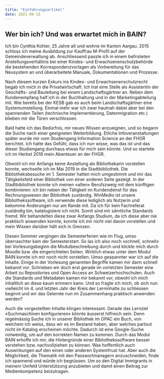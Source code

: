 ```yaml
---
title: "Einführungsartikel"
date: 2021-09-15
---
```


## Wer bin ich? Und was erwartet mich in BAIN?

Ich bin Cynthia Kohler, 25 Jahre alt und wohne im Kanton Aargau. 2015 schloss ich meine Ausbildung zur Kauffrau M-Profil auf der Gemeindeverwaltung ab. Anschliessend passte ich in einem befristeten Anstellungsverhältnis bei einer Kindes- und Erwachsenenschutzbehörde die bestehenden Korrespondenzvorlagen als Vorbereitung für das Neusystem an und überarbeitete Manuale, Dokumentationen und Prozesse. 

Nach diesem kurzen Exkurs ins Kindes- und Erwachsenenschutzrecht begab ich mich in die Privatwirtschaft. Ich trat eine Stelle als Assistentin der Geschäfts- und Bauleitung bei einem Landschaftsgärtner an. Neben dem Kundenempfang half ich in der Buchhaltung und in der Marketingabteilung mit. Wie bereits bei der KESB gab es auch beim Landschaftsgärtner eine Systemumstellung. Einmal mehr war ich zwar hautnah dabei aber bei den spannenden Teilen (technische Implementierung, Datenmigration etc.) blieben mir die Türen verschlossen. 

Bald hatte ich das Bedürfnis, mir neues Wissen anzueignen, und so begann die Suche nach einer geeigneten Weiterbildung. Etliche Infoveranstaltungen später wurde mir vom Studiengang Information Science an der FHGR berichtet. Ich hatte das Gefühl, dass ich nun wisse, was das ist und das dieser Studiengang durchaus etwas für mich sein könnte. Und so startete ich im Herbst 2018 mein Abenteuer an der FHGR.

Obwohl ich mir Anfangs keine Anstellung als Bibliothekarin vorstellen konnte, wechselte ich im Mai 2019 in die Stadtbibliothek. Die Bibliotheksbesuche im 1. Semester hatten mich umgestimmt und mir das Tätigkeitsfeld einer Bibliothek von einer anderen Seite gezeigt. In der Stadtbibliothek konnte ich meinen «alten» Berufszweig mit dem künftigen kombinieren: ich bin neben der Tätigkeit im Kundendienst für das Rechnungswesen der Bibliothek zuständig. WinMedio ist unsere Bibliothekssoftware, ich verwende diese lediglich als Nutzerin und bekomme Änderungen nur am Rande mit. Da ich für kein Fachreferat zuständig bin, katalogisiere ich nicht. Somit sind mir sämtliche Standards fremd. Wir behandelten diese zwar Anfangs Studium, da ich diese aber nie praktisch anwenden konnte, konnte ich mir nicht viel davon vorstellen und mein Wissen darüber hält sich in Grenzen.

Diesen Sommer vergingen die Semesterferien wie im Flug, umso überraschter kam der Semesterstart. So las ich also noch «schnell, schnell» bei Vorlesungsbeginn die Modulbeschreibung durch und klickte mich durch Moodle bzw. die eingerichteten Seiten. Wirklich etwas unter dem Modul BAIN konnte ich mir noch nicht vorstellen. Umso gespannter war ich auf die Inhalte. Einige in der Vorlesung genannten Begriffe kamen mir dann schnell bekannt vor. Schrieben wir doch erst gerade im vorletzten Semester eine Arbeit zu Repositories und Open Access an Schweizerhochschulen. Auch die Standards und Metadaten kamen mir bekannt vor, obwohl ich mich inhaltlich an diese kaum erinnern kann. Und so fragte ich mich, ob sich nun vielleicht im 4. und letzten Jahr der Kreis der Lerninhalte zu schliessen beginnt und wir das Gelernte nun im Zusammenhang praktisch anwenden werden?

Auch die vorgestellten Inhalte klingen interessant. Gerade das Lernziel «Suchmaschinen konfigurieren» könnte äusserst hilfreich sein. Denn regelmässig Suche ich in unserer Bibliothek im OPAC ein Buch, von welchem ich weiss, dass wir es im Bestand haben, aber welches partout nicht im Katalog erscheinen möchte. Dadurch ist eine Google-Suche notwendig, um auf den korrekten Namen zu kommen. Durch das Modul BAIN erhoffe ich mir, die Hintergründe einer Bibliothekssoftware besser verstehen bzw. nachvollziehen zu können. Was hoffentlich auch Auswirkungen auf den einen oder anderen Systemfrust hat. Aber auch die Möglichkeit, die Thematik mit den Passwortmanagern anzuschneiden, finde ich spannend und würde ich begrüssen. Um so den Digital Immigrants in meinem Umfeld Unterstützung anzubieten und damit einen Beitrag zur Medienkompetenz beizutragen.

